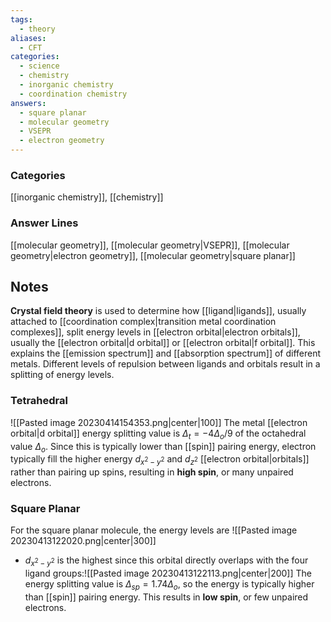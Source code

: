 ```yaml
---
tags:
  - theory
aliases:
  - CFT
categories:
  - science
  - chemistry
  - inorganic chemistry
  - coordination chemistry
answers:
  - square planar
  - molecular geometry
  - VSEPR
  - electron geometry
---
```

### Categories
[[inorganic chemistry]], [[chemistry]]
### Answer Lines
[[molecular geometry]], [[molecular geometry|VSEPR]], [[molecular geometry|electron geometry]], [[molecular geometry|square planar]]
## Notes
**Crystal field theory** is used to determine how [[ligand|ligands]], usually attached to [[coordination complex|transition metal coordination complexes]], split energy levels in [[electron orbital|electron orbitals]], usually the [[electron orbital|d orbital]] or [[electron orbital|f orbital]]. This explains the [[emission spectrum]] and [[absorption spectrum]] of different metals. Different levels of repulsion between ligands and orbitals result in a splitting of energy levels.
### Tetrahedral
![[Pasted image 20230414154353.png|center|100]]
The metal [[electron orbital|d orbital]] energy splitting value is $\Delta_t = -4\Delta_o/9$ of the octahedral value $\Delta_o$. Since this is typically lower than [[spin]] pairing energy, electron typically fill the higher energy $d_{x^2-y^2}$ and $d_{z^2}$ [[electron orbital|orbitals]] rather than pairing up spins, resulting in **high spin**, or many unpaired electrons.
### Square Planar
For the square planar molecule, the energy levels are
![[Pasted image 20230413122020.png|center|300]]
- $d_{x^2-y^2}$ is the highest since this orbital directly overlaps with the four ligand groups:![[Pasted image 20230413122113.png|center|200]]
The energy splitting value is $\Delta_{sp} = 1.74\Delta_o$, so the energy is typically higher than [[spin]] pairing energy. This results in **low spin**, or few unpaired electrons.